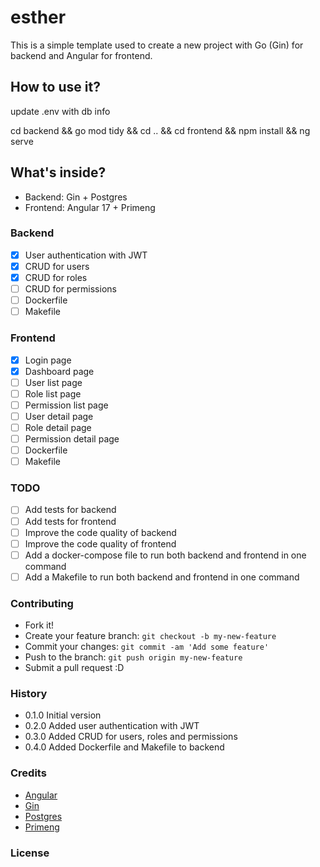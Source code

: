 # esther

This is a simple template used to create a new project with Go (Gin) for backend and Angular for frontend.

## How to use it?

update .env with db info

cd backend && go mod tidy && cd .. && cd frontend && npm install && ng serve

## What's inside?

- Backend: Gin + Postgres
- Frontend: Angular 17 + Primeng

### Backend

- [x] User authentication with JWT
- [x] CRUD for users
- [x] CRUD for roles
- [ ] CRUD for permissions
- [ ] Dockerfile
- [ ] Makefile

### Frontend

- [x] Login page
- [x] Dashboard page
- [ ] User list page
- [ ] Role list page
- [ ] Permission list page
- [ ] User detail page
- [ ] Role detail page
- [ ] Permission detail page
- [ ] Dockerfile
- [ ] Makefile

### TODO

- [ ] Add tests for backend
- [ ] Add tests for frontend
- [ ] Improve the code quality of backend
- [ ] Improve the code quality of frontend
- [ ] Add a docker-compose file to run both backend and frontend in one command
- [ ] Add a Makefile to run both backend and frontend in one command

### Contributing

- Fork it!
- Create your feature branch: `git checkout -b my-new-feature`
- Commit your changes: `git commit -am 'Add some feature'`
- Push to the branch: `git push origin my-new-feature`
- Submit a pull request :D

### History

- 0.1.0 Initial version
- 0.2.0 Added user authentication with JWT
- 0.3.0 Added CRUD for users, roles and permissions
- 0.4.0 Added Dockerfile and Makefile to backend

### Credits

- [Angular](https://angular.io/)
- [Gin](https://gin-gonic.com/)
- [Postgres](https://www.postgresql.org/)
- [Primeng](https://primefaces.org/primeng/)

### License
